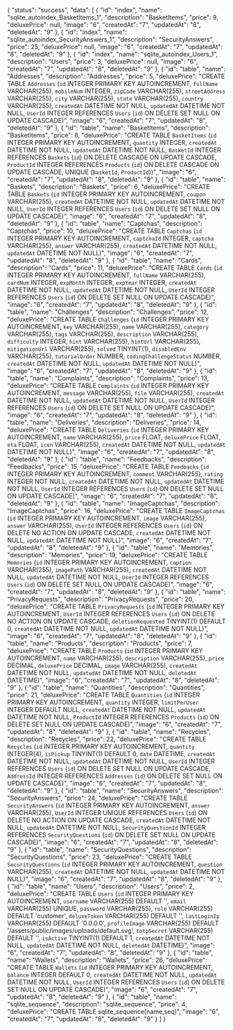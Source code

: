 {
  "status": "success",
  "data":   [
        {
      "id": "index",
      "name": "sqlite_autoindex_BasketItems_1",
      "description": "BasketItems",
      "price": 9,
      "deluxePrice": null,
      "image": "6",
      "createdAt": "7",
      "updatedAt": "8",
      "deletedAt": "9"
    },
        {
      "id": "index",
      "name": "sqlite_autoindex_SecurityAnswers_1",
      "description": "SecurityAnswers",
      "price": 25,
      "deluxePrice": null,
      "image": "6",
      "createdAt": "7",
      "updatedAt": "8",
      "deletedAt": "9"
    },
        {
      "id": "index",
      "name": "sqlite_autoindex_Users_1",
      "description": "Users",
      "price": 3,
      "deluxePrice": null,
      "image": "6",
      "createdAt": "7",
      "updatedAt": "8",
      "deletedAt": "9"
    },
        {
      "id": "table",
      "name": "Addresses",
      "description": "Addresses",
      "price": 5,
      "deluxePrice": "CREATE TABLE `Addresses` (`id` INTEGER PRIMARY KEY AUTOINCREMENT, `fullName` VARCHAR(255), `mobileNum` INTEGER, `zipCode` VARCHAR(255), `streetAddress` VARCHAR(255), `city` VARCHAR(255), `state` VARCHAR(255), `country` VARCHAR(255), `createdAt` DATETIME NOT NULL, `updatedAt` DATETIME NOT NULL, `UserId` INTEGER REFERENCES `Users` (`id`) ON DELETE SET NULL ON UPDATE CASCADE)",
      "image": "6",
      "createdAt": "7",
      "updatedAt": "8",
      "deletedAt": "9"
    },
        {
      "id": "table",
      "name": "BasketItems",
      "description": "BasketItems",
      "price": 8,
      "deluxePrice": "CREATE TABLE `BasketItems` (`id` INTEGER PRIMARY KEY AUTOINCREMENT, `quantity` INTEGER, `createdAt` DATETIME NOT NULL, `updatedAt` DATETIME NOT NULL, `BasketId` INTEGER REFERENCES `Baskets` (`id`) ON DELETE CASCADE ON UPDATE CASCADE, `ProductId` INTEGER REFERENCES `Products` (`id`) ON DELETE CASCADE ON UPDATE CASCADE, UNIQUE (`BasketId`, `ProductId`))",
      "image": "6",
      "createdAt": "7",
      "updatedAt": "8",
      "deletedAt": "9"
    },
        {
      "id": "table",
      "name": "Baskets",
      "description": "Baskets",
      "price": 6,
      "deluxePrice": "CREATE TABLE `Baskets` (`id` INTEGER PRIMARY KEY AUTOINCREMENT, `coupon` VARCHAR(255), `createdAt` DATETIME NOT NULL, `updatedAt` DATETIME NOT NULL, `UserId` INTEGER REFERENCES `Users` (`id`) ON DELETE SET NULL ON UPDATE CASCADE)",
      "image": "6",
      "createdAt": "7",
      "updatedAt": "8",
      "deletedAt": "9"
    },
        {
      "id": "table",
      "name": "Captchas",
      "description": "Captchas",
      "price": 10,
      "deluxePrice": "CREATE TABLE `Captchas` (`id` INTEGER PRIMARY KEY AUTOINCREMENT, `captchaId` INTEGER, `captcha` VARCHAR(255), `answer` VARCHAR(255), `createdAt` DATETIME NOT NULL, `updatedAt` DATETIME NOT NULL)",
      "image": "6",
      "createdAt": "7",
      "updatedAt": "8",
      "deletedAt": "9"
    },
        {
      "id": "table",
      "name": "Cards",
      "description": "Cards",
      "price": 11,
      "deluxePrice": "CREATE TABLE `Cards` (`id` INTEGER PRIMARY KEY AUTOINCREMENT, `fullName` VARCHAR(255), `cardNum` INTEGER, `expMonth` INTEGER, `expYear` INTEGER, `createdAt` DATETIME NOT NULL, `updatedAt` DATETIME NOT NULL, `UserId` INTEGER REFERENCES `Users` (`id`) ON DELETE SET NULL ON UPDATE CASCADE)",
      "image": "6",
      "createdAt": "7",
      "updatedAt": "8",
      "deletedAt": "9"
    },
        {
      "id": "table",
      "name": "Challenges",
      "description": "Challenges",
      "price": 12,
      "deluxePrice": "CREATE TABLE `Challenges` (`id` INTEGER PRIMARY KEY AUTOINCREMENT, `key` VARCHAR(255), `name` VARCHAR(255), `category` VARCHAR(255), `tags` VARCHAR(255), `description` VARCHAR(255), `difficulty` INTEGER, `hint` VARCHAR(255), `hintUrl` VARCHAR(255), `mitigationUrl` VARCHAR(255), `solved` TINYINT(1), `disabledEnv` VARCHAR(255), `tutorialOrder` NUMBER, `codingChallengeStatus` NUMBER, `createdAt` DATETIME NOT NULL, `updatedAt` DATETIME NOT NULL)",
      "image": "6",
      "createdAt": "7",
      "updatedAt": "8",
      "deletedAt": "9"
    },
        {
      "id": "table",
      "name": "Complaints",
      "description": "Complaints",
      "price": 13,
      "deluxePrice": "CREATE TABLE `Complaints` (`id` INTEGER PRIMARY KEY AUTOINCREMENT, `message` VARCHAR(255), `file` VARCHAR(255), `createdAt` DATETIME NOT NULL, `updatedAt` DATETIME NOT NULL, `UserId` INTEGER REFERENCES `Users` (`id`) ON DELETE SET NULL ON UPDATE CASCADE)",
      "image": "6",
      "createdAt": "7",
      "updatedAt": "8",
      "deletedAt": "9"
    },
        {
      "id": "table",
      "name": "Deliveries",
      "description": "Deliveries",
      "price": 14,
      "deluxePrice": "CREATE TABLE `Deliveries` (`id` INTEGER PRIMARY KEY AUTOINCREMENT, `name` VARCHAR(255), `price` FLOAT, `deluxePrice` FLOAT, `eta` FLOAT, `icon` VARCHAR(255), `createdAt` DATETIME NOT NULL, `updatedAt` DATETIME NOT NULL)",
      "image": "6",
      "createdAt": "7",
      "updatedAt": "8",
      "deletedAt": "9"
    },
        {
      "id": "table",
      "name": "Feedbacks",
      "description": "Feedbacks",
      "price": 15,
      "deluxePrice": "CREATE TABLE `Feedbacks` (`id` INTEGER PRIMARY KEY AUTOINCREMENT, `comment` VARCHAR(255), `rating` INTEGER NOT NULL, `createdAt` DATETIME NOT NULL, `updatedAt` DATETIME NOT NULL, `UserId` INTEGER REFERENCES `Users` (`id`) ON DELETE SET NULL ON UPDATE CASCADE)",
      "image": "6",
      "createdAt": "7",
      "updatedAt": "8",
      "deletedAt": "9"
    },
        {
      "id": "table",
      "name": "ImageCaptchas",
      "description": "ImageCaptchas",
      "price": 16,
      "deluxePrice": "CREATE TABLE `ImageCaptchas` (`id` INTEGER PRIMARY KEY AUTOINCREMENT, `image` VARCHAR(255), `answer` VARCHAR(255), `UserId` INTEGER REFERENCES `Users` (`id`) ON DELETE NO ACTION ON UPDATE CASCADE, `createdAt` DATETIME NOT NULL, `updatedAt` DATETIME NOT NULL)",
      "image": "6",
      "createdAt": "7",
      "updatedAt": "8",
      "deletedAt": "9"
    },
        {
      "id": "table",
      "name": "Memories",
      "description": "Memories",
      "price": 19,
      "deluxePrice": "CREATE TABLE `Memories` (`id` INTEGER PRIMARY KEY AUTOINCREMENT, `caption` VARCHAR(255), `imagePath` VARCHAR(255), `createdAt` DATETIME NOT NULL, `updatedAt` DATETIME NOT NULL, `UserId` INTEGER REFERENCES `Users` (`id`) ON DELETE SET NULL ON UPDATE CASCADE)",
      "image": "6",
      "createdAt": "7",
      "updatedAt": "8",
      "deletedAt": "9"
    },
        {
      "id": "table",
      "name": "PrivacyRequests",
      "description": "PrivacyRequests",
      "price": 20,
      "deluxePrice": "CREATE TABLE `PrivacyRequests` (`id` INTEGER PRIMARY KEY AUTOINCREMENT, `UserId` INTEGER REFERENCES `Users` (`id`) ON DELETE NO ACTION ON UPDATE CASCADE, `deletionRequested` TINYINT(1) DEFAULT 0, `createdAt` DATETIME NOT NULL, `updatedAt` DATETIME NOT NULL)",
      "image": "6",
      "createdAt": "7",
      "updatedAt": "8",
      "deletedAt": "9"
    },
        {
      "id": "table",
      "name": "Products",
      "description": "Products",
      "price": 7,
      "deluxePrice": "CREATE TABLE `Products` (`id` INTEGER PRIMARY KEY AUTOINCREMENT, `name` VARCHAR(255), `description` VARCHAR(255), `price` DECIMAL, `deluxePrice` DECIMAL, `image` VARCHAR(255), `createdAt` DATETIME NOT NULL, `updatedAt` DATETIME NOT NULL, `deletedAt` DATETIME)",
      "image": "6",
      "createdAt": "7",
      "updatedAt": "8",
      "deletedAt": "9"
    },
        {
      "id": "table",
      "name": "Quantities",
      "description": "Quantities",
      "price": 21,
      "deluxePrice": "CREATE TABLE `Quantities` (`id` INTEGER PRIMARY KEY AUTOINCREMENT, `quantity` INTEGER, `limitPerUser` INTEGER DEFAULT NULL, `createdAt` DATETIME NOT NULL, `updatedAt` DATETIME NOT NULL, `ProductId` INTEGER REFERENCES `Products` (`id`) ON DELETE SET NULL ON UPDATE CASCADE)",
      "image": "6",
      "createdAt": "7",
      "updatedAt": "8",
      "deletedAt": "9"
    },
        {
      "id": "table",
      "name": "Recycles",
      "description": "Recycles",
      "price": 22,
      "deluxePrice": "CREATE TABLE `Recycles` (`id` INTEGER PRIMARY KEY AUTOINCREMENT, `quantity` INTEGER(4), `isPickup` TINYINT(1) DEFAULT 0, `date` DATETIME, `createdAt` DATETIME NOT NULL, `updatedAt` DATETIME NOT NULL, `UserId` INTEGER REFERENCES `Users` (`id`) ON DELETE SET NULL ON UPDATE CASCADE, `AddressId` INTEGER REFERENCES `Addresses` (`id`) ON DELETE SET NULL ON UPDATE CASCADE)",
      "image": "6",
      "createdAt": "7",
      "updatedAt": "8",
      "deletedAt": "9"
    },
        {
      "id": "table",
      "name": "SecurityAnswers",
      "description": "SecurityAnswers",
      "price": 24,
      "deluxePrice": "CREATE TABLE `SecurityAnswers` (`id` INTEGER PRIMARY KEY AUTOINCREMENT, `answer` VARCHAR(255), `UserId` INTEGER UNIQUE REFERENCES `Users` (`id`) ON DELETE NO ACTION ON UPDATE CASCADE, `createdAt` DATETIME NOT NULL, `updatedAt` DATETIME NOT NULL, `SecurityQuestionId` INTEGER REFERENCES `SecurityQuestions` (`id`) ON DELETE SET NULL ON UPDATE CASCADE)",
      "image": "6",
      "createdAt": "7",
      "updatedAt": "8",
      "deletedAt": "9"
    },
        {
      "id": "table",
      "name": "SecurityQuestions",
      "description": "SecurityQuestions",
      "price": 23,
      "deluxePrice": "CREATE TABLE `SecurityQuestions` (`id` INTEGER PRIMARY KEY AUTOINCREMENT, `question` VARCHAR(255), `createdAt` DATETIME NOT NULL, `updatedAt` DATETIME NOT NULL)",
      "image": "6",
      "createdAt": "7",
      "updatedAt": "8",
      "deletedAt": "9"
    },
        {
      "id": "table",
      "name": "Users",
      "description": "Users",
      "price": 2,
      "deluxePrice": "CREATE TABLE `Users` (`id` INTEGER PRIMARY KEY AUTOINCREMENT, `username` VARCHAR(255) DEFAULT '', `email` VARCHAR(255) UNIQUE, `password` VARCHAR(255), `role` VARCHAR(255) DEFAULT 'customer', `deluxeToken` VARCHAR(255) DEFAULT '', `lastLoginIp` VARCHAR(255) DEFAULT '0.0.0.0', `profileImage` VARCHAR(255) DEFAULT '/assets/public/images/uploads/default.svg', `totpSecret` VARCHAR(255) DEFAULT '', `isActive` TINYINT(1) DEFAULT 1, `createdAt` DATETIME NOT NULL, `updatedAt` DATETIME NOT NULL, `deletedAt` DATETIME)",
      "image": "6",
      "createdAt": "7",
      "updatedAt": "8",
      "deletedAt": "9"
    },
        {
      "id": "table",
      "name": "Wallets",
      "description": "Wallets",
      "price": 26,
      "deluxePrice": "CREATE TABLE `Wallets` (`id` INTEGER PRIMARY KEY AUTOINCREMENT, `balance` INTEGER DEFAULT 0, `createdAt` DATETIME NOT NULL, `updatedAt` DATETIME NOT NULL, `UserId` INTEGER REFERENCES `Users` (`id`) ON DELETE SET NULL ON UPDATE CASCADE)",
      "image": "6",
      "createdAt": "7",
      "updatedAt": "8",
      "deletedAt": "9"
    },
        {
      "id": "table",
      "name": "sqlite_sequence",
      "description": "sqlite_sequence",
      "price": 4,
      "deluxePrice": "CREATE TABLE sqlite_sequence(name,seq)",
      "image": "6",
      "createdAt": "7",
      "updatedAt": "8",
      "deletedAt": "9"
    }
  ]
}